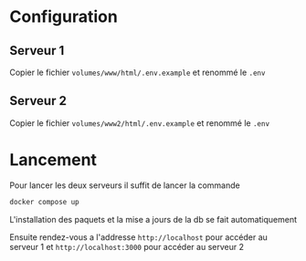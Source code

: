 # Configuration

## Serveur 1

Copier le fichier `volumes/www/html/.env.example` et renommé le `.env`

## Serveur 2

Copier le fichier `volumes/www2/html/.env.example` et renommé le `.env`

# Lancement

Pour lancer les deux serveurs il suffit de lancer la commande

```bash
docker compose up
```

L'installation des paquets et la mise a jours de la db se fait automatiquement

Ensuite rendez-vous a l'addresse `http://localhost` pour accéder au serveur 1 et `http://localhost:3000` pour accéder au serveur 2

#
